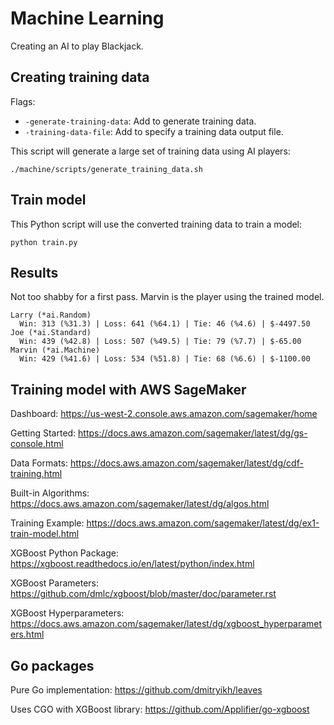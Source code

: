 # Machine Learning
Creating an AI to play Blackjack.

## Creating training data
Flags:
- `-generate-training-data`: Add to generate training data.
- `-training-data-file`: Add to specify a training data output file.

This script will generate a large set of training data using AI players:
```
./machine/scripts/generate_training_data.sh
```

## Train model
This Python script will use the converted training data to train a model:
```
python train.py
```

## Results
Not too shabby for a first pass. Marvin is the player using the trained model.
```
Larry (*ai.Random)
  Win: 313 (%31.3) | Loss: 641 (%64.1) | Tie: 46 (%4.6) | $-4497.50
Joe (*ai.Standard)
  Win: 439 (%42.8) | Loss: 507 (%49.5) | Tie: 79 (%7.7) | $-65.00
Marvin (*ai.Machine)
  Win: 429 (%41.6) | Loss: 534 (%51.8) | Tie: 68 (%6.6) | $-1100.00
```

## Training model with AWS SageMaker
Dashboard:
https://us-west-2.console.aws.amazon.com/sagemaker/home

Getting Started:
https://docs.aws.amazon.com/sagemaker/latest/dg/gs-console.html

Data Formats:
https://docs.aws.amazon.com/sagemaker/latest/dg/cdf-training.html

Built-in Algorithms:
https://docs.aws.amazon.com/sagemaker/latest/dg/algos.html

Training Example:
https://docs.aws.amazon.com/sagemaker/latest/dg/ex1-train-model.html

XGBoost Python Package:
https://xgboost.readthedocs.io/en/latest/python/index.html

XGBoost Parameters:
https://github.com/dmlc/xgboost/blob/master/doc/parameter.rst

XGBoost Hyperparameters:
https://docs.aws.amazon.com/sagemaker/latest/dg/xgboost_hyperparameters.html

## Go packages
Pure Go implementation:
https://github.com/dmitryikh/leaves

Uses CGO with XGBoost library:
https://github.com/Applifier/go-xgboost
